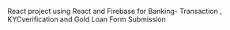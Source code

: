 React project using React and Firebase for Banking- Transaction , KYCverification and Gold Loan Form Submission
